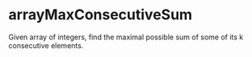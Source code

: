 # arrayMaxConsecutiveSum
Given array of integers, find the maximal possible sum of some of its k consecutive elements.
